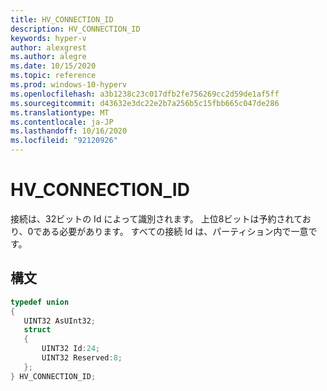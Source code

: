 ```yaml
---
title: HV_CONNECTION_ID
description: HV_CONNECTION_ID
keywords: hyper-v
author: alexgrest
ms.author: alegre
ms.date: 10/15/2020
ms.topic: reference
ms.prod: windows-10-hyperv
ms.openlocfilehash: a3b1238c23c017dfb2fe756269cc2d59de1af5ff
ms.sourcegitcommit: d43632e3dc22e2b7a256b5c15fbb665c047de286
ms.translationtype: MT
ms.contentlocale: ja-JP
ms.lasthandoff: 10/16/2020
ms.locfileid: "92120926"
---
```

# <a name="hv_connection_id"></a>HV_CONNECTION_ID

接続は、32ビットの Id によって識別されます。 上位8ビットは予約されており、0である必要があります。 すべての接続 Id は、パーティション内で一意です。

## <a name="syntax"></a>構文

 ```c
typedef union
{
    UINT32 AsUInt32;
    struct
    {
        UINT32 Id:24;
        UINT32 Reserved:8;
    };
} HV_CONNECTION_ID;
 ```
